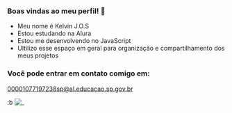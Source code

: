 ### Boas vindas ao meu perfil! 🖤

- Meu nome é Kelvin J.O.S
- Estou estudando na Alura
- Estou me desenvolvendo no JavaScript
- Ultilizo esse espaço em geral para organização e compartilhamento dos meus projetos

### Você pode entrar em contato comigo em:

00001077197238sp@al.educacao.sp.gov.br

:b
![_](https://tenor.com/pt-BR/view/nagi-blue-lock-gif-27378460)

